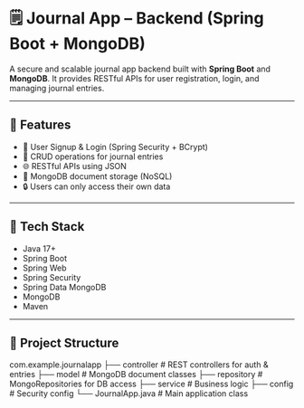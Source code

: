 # 🗒️ Journal App – Backend (Spring Boot + MongoDB)

A secure and scalable journal app backend built with **Spring Boot** and **MongoDB**. It provides RESTful APIs for user registration, login, and managing journal entries.

---

## 📌 Features

- 🔐 User Signup & Login (Spring Security + BCrypt)
- 📓 CRUD operations for journal entries
- 🌐 RESTful APIs using JSON
- 💾 MongoDB document storage (NoSQL)
- 🔒 Users can only access their own data

---

## 🧩 Tech Stack

- Java 17+
- Spring Boot
- Spring Web
- Spring Security
- Spring Data MongoDB
- MongoDB
- Maven

---

## 📁 Project Structure

com.example.journalapp
├── controller # REST controllers for auth & entries
├── model # MongoDB document classes
├── repository # MongoRepositories for DB access
├── service # Business logic
├── config # Security config
└── JournalApp.java # Main application class






